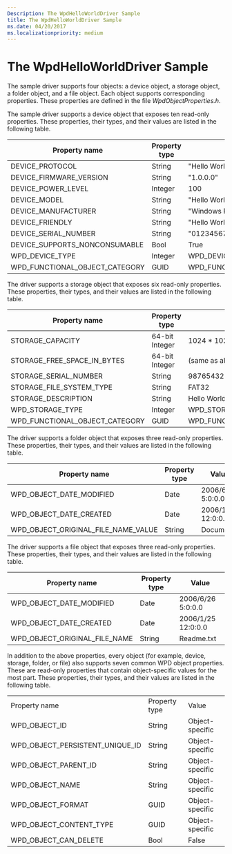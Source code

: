 ```yaml
---
Description: The WpdHelloWorldDriver Sample
title: The WpdHelloWorldDriver Sample
ms.date: 04/20/2017
ms.localizationpriority: medium
---
```


# The WpdHelloWorldDriver Sample


The sample driver supports four objects: a device object, a storage object, a folder object, and a file object. Each object supports corresponding properties. These properties are defined in the file *WpdObjectProperties.h*.

The sample driver supports a device object that exposes ten read-only properties. These properties, their types, and their values are listed in the following table.

| Property name                     | Property type | Value                              |
|-----------------------------------|---------------|------------------------------------|
| DEVICE\_PROTOCOL                  | String        | "Hello World Protocol ver 1.00"    |
| DEVICE\_FIRMWARE\_VERSION         | String        | "1.0.0.0"                          |
| DEVICE\_POWER\_LEVEL              | Integer       | 100                                |
| DEVICE\_MODEL                     | String        | "Hello World!"                     |
| DEVICE\_MANUFACTURER              | String        | "Windows Portable Devices Group"   |
| DEVICE\_FRIENDLY                  | String        | "Hello World!"                     |
| DEVICE\_SERIAL\_NUMBER            | String        | "01234567890123-45676890123456"    |
| DEVICE\_SUPPORTS\_NONCONSUMABLE   | Bool          | True                               |
| WPD\_DEVICE\_TYPE                 | Integer       | WPD\_DEVICE\_TYPE\_GENERIC         |
| WPD\_FUNCTIONAL\_OBJECT\_CATEGORY | GUID          | WPD\_FUNCTIONAL\_CATEGORY\_STORAGE |

 

The driver supports a storage object that exposes six read-only properties. These properties, their types, and their values are listed in the following table.

| Property name                     | Property type  | Value                              |
|-----------------------------------|----------------|------------------------------------|
| STORAGE\_CAPACITY                 | 64-bit Integer | 1024 \* 1024                       |
| STORAGE\_FREE\_SPACE\_IN\_BYTES   | 64-bit Integer | (same as above)                    |
| STORAGE\_SERIAL\_NUMBER           | String         | 98765432109876-54321098765432      |
| STORAGE\_FILE\_SYSTEM\_TYPE       | String         | FAT32                              |
| STORAGE\_DESCRIPTION              | String         | Hello World! Memory Storage System |
| WPD\_STORAGE\_TYPE                | Integer        | WPD\_STORAGE\_TYPE\_FIXED\_ROM     |
| WPD\_FUNCTIONAL\_OBJECT\_CATEGORY | GUID           | WPD\_FUNCTIONAL\_CATEGORY\_STORAGE |

 

The driver supports a folder object that exposes three read-only properties. These properties, their types, and their values are listed in the following table.

| Property name                            | Property type | Value              |
|------------------------------------------|---------------|--------------------|
| WPD\_OBJECT\_DATE\_MODIFIED              | Date          | 2006/6/26 5:0:0.0  |
| WPD\_OBJECT\_DATE\_CREATED               | Date          | 2006/1/25 12:0:0.0 |
| WPD\_OBJECT\_ORIGINAL\_FILE\_NAME\_VALUE | String        | Documents          |

 

The driver supports a file object that exposes three read-only properties. These properties, their types, and their values are listed in the following table.

| Property name                     | Property type | Value              |
|-----------------------------------|---------------|--------------------|
| WPD\_OBJECT\_DATE\_MODIFIED       | Date          | 2006/6/26 5:0:0.0  |
| WPD\_OBJECT\_DATE\_CREATED        | Date          | 2006/1/25 12:0:0.0 |
| WPD\_OBJECT\_ORIGINAL\_FILE\_NAME | String        | Readme.txt         |

 

In addition to the above properties, every object (for example, device, storage, folder, or file) also supports seven common WPD object properties. These are read-only properties that contain object-specific values for the most part. These properties, their types, and their values are listed in the following table.

|                                     |               |                 |
|-------------------------------------|---------------|-----------------|
| Property name                       | Property type | Value           |
| WPD\_OBJECT\_ID                     | String        | Object-specific |
| WPD\_OBJECT\_PERSISTENT\_UNIQUE\_ID | String        | Object-specific |
| WPD\_OBJECT\_PARENT\_ID             | String        | Object-specific |
| WPD\_OBJECT\_NAME                   | String        | Object-specific |
| WPD\_OBJECT\_FORMAT                 | GUID          | Object-specific |
| WPD\_OBJECT\_CONTENT\_TYPE          | GUID          | Object-specific |
| WPD\_OBJECT\_CAN\_DELETE            | Bool          | False           |

 

 

 




